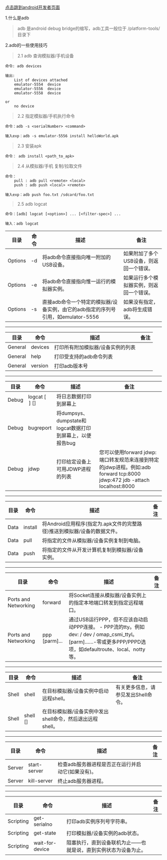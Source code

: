 [点击跳到android开发者页面](https://www.android-doc.com/tools/help/adb.html)

1.什么是adb
> adb 是android debug bridge的缩写，adb工具一般位于 <sdk>/platform-tools/目录下

2.adb的一些使用技巧

> 2.1 adb 查询模拟器/手机设备

```
命令: adb devices

输出:
    List of devices attached 
    emulator-5554  device
    emulator-5556  device
    emulator-5558  device
    
or
    no device

```
> 2.2 指定模拟器/手机执行命令

```
命令：adb -s <serialNumber> <command> 

输入exp：adb -s emulator-5556 install helloWorld.apk
```

> 2.3 安装apk

```
命令： adb install <path_to_apk>
```

> 2.4 从模拟器/手机 复制/拉取文件

```
命令：
    pull : adb pull <remote> <local>
    push : adb push <local> <remote>

输入exp：adb push foo.txt /sdcard/foo.txt
```

> 2.5 adb logcat

```
命令：[adb] logcat [<option>] ... [<filter-spec>] ...

输入：adb logcat
```


目录 | 命令 | 描述 | 备注
--- |---|---|---
Options | -d | 将adb命令直接指向唯一附加的USB设备。 | 如果附加了多个USB设备，则返回一个错误。
Options | -e| 将adb命令直接指向惟一运行的模拟器实例。 | 如果运行多个模拟器实例，则返回一个错误。
Options | -s <serialNumber>|直接adb命令一个特定的模拟器/设备实例，由它的adb指定的序列号引用，如emulator-5556 |如果没有指定，adb将生成错误。
---

目录 | 命令 | 描述 | 备注
--- |---|---|---
General | devices | 打印所有附加模拟器/设备实例的列表 | 
General | help| 打印受支持的adb命令列表 |
General | version |打印adb版本号 |

---

目录 | 命令 | 描述 | 备注
--- |---|---|---
Debug | logcat [<option>] [<filter-specs>] | 将日志数据打印到屏幕上 | 
Debug | bugreport | 将dumpsys、dumpstate和logcat数据打印到屏幕上，以便报告bug |
Debug | jdwp |打印给定设备上可用JDWP进程的列表 |您可以使用forward jdwp:<pid>端口转发规范来连接到特定的jdwp进程。例如:adb forward tcp:8000 jdwp:472 jdb -attach localhost:8000

---


目录 | 命令 | 描述 | 备注
--- |---|---|---
Data | install <path-to-apk> | 将Android应用程序(指定为.apk文件的完整路径)推送到模拟器/设备的数据文件。 | 
Data | pull <remote> <local> | 将指定的文件从模拟器/设备实例复制到电脑。 |
Data | push <local> <remote> |将指定的文件从开发计算机复制到模拟器/设备实例。 |

---

目录 | 命令 | 描述 | 备注
--- |---|---|---
Ports and Networking | forward <local> <remote> | 将Socket连接从模拟器/设备实例上的指定本地端口转发到指定远程端口。 | 
Ports and Networking | ppp <tty> [parm]...| 通过USB运行PPP，但不应该自动启动PPP连接。<tty> - PPP流的tty。例如dev: / dev / omap_csmi_ttyl。[parm]……-零或更多PPP/PPPD选项，如defaultroute、local、notty等。 |

---

目录 | 命令 | 描述 | 备注
--- |---|---|---
Shell | shell | 在目标模拟器/设备实例中启动远程shell。 | 有关更多信息，请参见发出Shell命令。
Shell | shell [<shellCommand>]| 在目标模拟器/设备实例中发出shell命令，然后退出远程shell。 |

---

目录 | 命令 | 描述 | 备注
--- |---|---|---
Server | start-server |检查adb服务器进程是否正在运行并启动它(如果没有)。 | 
Server | kill-server| 终止adb服务器进程。 |

---

目录 | 命令 | 描述 | 备注
--- |---|---|---
Scripting | get-serialno | 打印adb实例序列号字符串。 | 
Scripting | get-state| 打印模拟器/设备实例的adb状态。|
Scripting | wait-for-device |阻塞执行，直到设备联机为止——也就是说，直到实例状态为设备为止。 |
    
